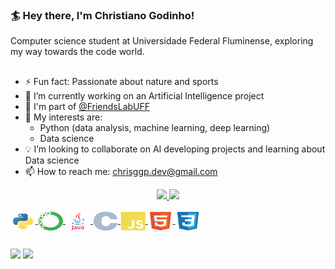 ### 🏄 Hey there, I'm Christiano Godinho!

Computer science student at Universidade Federal Fluminense, exploring my way towards the code world. 

##

- ⚡ Fun fact: Passionate about nature and sports
- 🔭 I’m currently working on an Artificial Intelligence project
- 📡 I'm part of [@FriendsLabUFF](https://github.com/FriendsLabUFF)
- 🌱 My interests are:
  -  Python (data analysis, machine learning, deep learning)
  -  Data science 
- 💡 I’m looking to collaborate on AI developing projects and learning about Data science
- 📫 How to reach me: chrisggp.dev@gmail.com

<div align="center">
  <a href="https://github.com/christianogodinho">
  <img height="150em" src="https://github-readme-stats.vercel.app/api?username=christianogodinho&show_icons=false&theme=tokyonight&include_all_commits=true&count_private=true"/>
  <img height="150em" src="https://github-readme-stats.vercel.app/api/top-langs/?username=christianogodinho&layout=compact&langs_count=7&theme=tokyonight"/>
</div>

<div style="display: inline_block"><br>
  <img align="center" alt="Chris-Python" height="30" width="40" src="https://raw.githubusercontent.com/devicons/devicon/master/icons/python/python-original.svg">
  <img align="center" alt="Chris-Conda" height="30" width="40" src="https://raw.githubusercontent.com/devicons/devicon/master/icons/anaconda/anaconda-original.svg">
  <img align="center" alt="Chris-Java" height="30" width="40" src="https://raw.githubusercontent.com/devicons/devicon/master/icons/java/java-original-wordmark.svg">
  <img align="center" alt="Chris-C" height="30" width="40" src="https://raw.githubusercontent.com/devicons/devicon/master/icons/c/c-original.svg">
  <img align="center" alt="Chris-Js" height="30" width="40" src="https://raw.githubusercontent.com/devicons/devicon/master/icons/javascript/javascript-plain.svg">
  <img align="center" alt="Chris-HTML" height="30" width="40" src="https://raw.githubusercontent.com/devicons/devicon/master/icons/html5/html5-original.svg">
  <img align="center" alt="Chris-CSS" height="30" width="40" src="https://raw.githubusercontent.com/devicons/devicon/master/icons/css3/css3-original.svg">
  
  </div>
  
  ##

  <div>
   <a href = "mailto:christiano_godinho@id.uff.br"><img src="https://img.shields.io/badge/-Gmail-%23333?style=for-the-badge&logo=gmail&logoColor=white" target="_blank"></a>
   <a href="https://www.linkedin.com/in/christiano-godinho-a616221/" target="_blank"><img src="https://img.shields.io/badge/-LinkedIn-%230077B5?style=for-the-badge&logo=linkedin&logoColor=white" target="_blank"></a> 
    
  </div>

